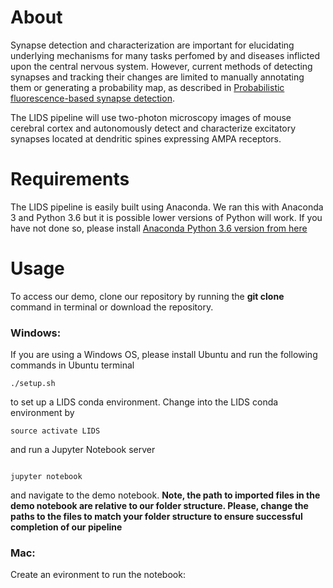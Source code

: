 # About  

Synapse detection and characterization are important for elucidating underlying mechanisms for many tasks perfomed by and diseases inflicted upon the central nervous system. However, current methods of detecting synapses and tracking their changes are limited to manually annotating them or generating a probability map, as described in [Probabilistic fluorescence-based synapse detection](http://journals.plos.org/ploscompbiol/article?id=10.1371/journal.pcbi.1005493). 

The LIDS pipeline will use two-photon microscopy images of mouse cerebral cortex and autonomously detect and characterize excitatory synapses located at dendritic spines expressing AMPA receptors. 


# Requirements

The LIDS pipeline is easily built using Anaconda. We ran this with Anaconda 3 and Python 3.6 but it is possible lower versions of Python will work. If you have not done so, please install [Anaconda Python 3.6 version from here](https://www.anaconda.com/what-is-anaconda/)

# Usage

To access our demo, clone our repository by running the **git clone <link to repo>** command in terminal or download the repository. 

### Windows:
If you are using a Windows OS, please install Ubuntu and run the following commands in Ubuntu terminal 
```
./setup.sh
```

to set up a LIDS conda environment. Change into the LIDS conda environment by 

```
source activate LIDS
```

and run a Jupyter Notebook server

```

jupyter notebook
```

and navigate to the demo notebook. **Note, the path to imported files in the demo notebook are relative to our folder structure. Please, change the paths to the files to match your folder structure to ensure successful completion of our pipeline** 

### Mac:

Create an evironment to run the notebook:


